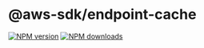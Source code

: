 # @aws-sdk/endpoint-cache

[![NPM version](https://img.shields.io/npm/v/@aws-sdk/endpoint-cache/latest.svg)](https://www.npmjs.com/package/@aws-sdk/endpoint-cache)
[![NPM downloads](https://img.shields.io/npm/dm/@aws-sdk/endpoint-cache.svg)](https://www.npmjs.com/package/@aws-sdk/endpoint-cache)

